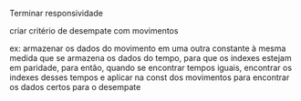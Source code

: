 Terminar responsividade

criar critério de desempate com movimentos

ex: armazenar os dados do movimento em uma outra constante à mesma medida que se armazena os dados do tempo, para que os indexes estejam em paridade, para então, quando se encontrar tempos iguais, encontrar os indexes desses tempos e aplicar na const dos movimentos para encontrar os dados certos para o desempate